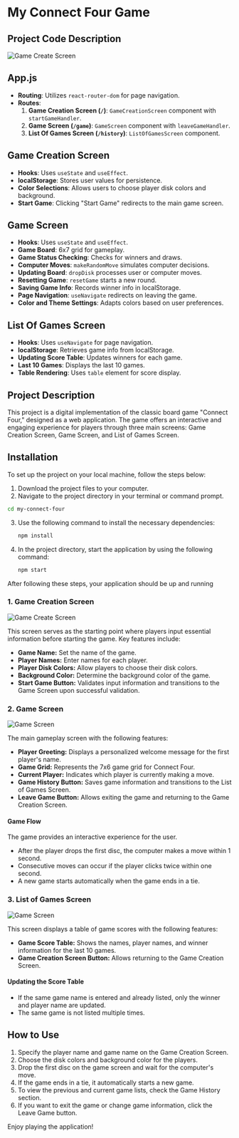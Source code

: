 # My Connect Four Game

## Project Code Description
![Game Create Screen](./public/images/projeseması.png)

## App.js

- **Routing**: Utilizes `react-router-dom` for page navigation.
- **Routes**:
  1. **Game Creation Screen (`/`)**: `GameCreationScreen` component with `startGameHandler`.
  2. **Game Screen (`/game`)**: `GameScreen` component with `leaveGameHandler`.
  3. **List Of Games Screen (`/history`)**: `ListOfGamesScreen` component.

## Game Creation Screen

- **Hooks**: Uses `useState` and `useEffect`.
- **localStorage**: Stores user values for persistence.
- **Color Selections**: Allows users to choose player disk colors and background.
- **Start Game**: Clicking "Start Game" redirects to the main game screen.

## Game Screen

- **Hooks**: Uses `useState` and `useEffect`.
- **Game Board**: 6x7 grid for gameplay.
- **Game Status Checking**: Checks for winners and draws.
- **Computer Moves**: `makeRandomMove` simulates computer decisions.
- **Updating Board**: `dropDisk` processes user or computer moves.
- **Resetting Game**: `resetGame` starts a new round.
- **Saving Game Info**: Records winner info in localStorage.
- **Page Navigation**: `useNavigate` redirects on leaving the game.
- **Color and Theme Settings**: Adapts colors based on user preferences.

## List Of Games Screen

- **Hooks**: Uses `useNavigate` for page navigation.
- **localStorage**: Retrieves game info from localStorage.
- **Updating Score Table**: Updates winners for each game.
- **Last 10 Games**: Displays the last 10 games.
- **Table Rendering**: Uses `table` element for score display.

## Project Description

This project is a digital implementation of the classic board game "Connect Four," designed as a web application. The game offers an interactive and engaging experience for players through three main screens: Game Creation Screen, Game Screen, and List of Games Screen.




## Installation

To set up the project on your local machine, follow the steps below:

1. Download the project files to your computer.
2. Navigate to the project directory in your terminal or command prompt.

  ```bash
  cd my-connect-four
  ```

3. Use the following command to install the necessary dependencies:

    ```bash
    npm install
    ```

4. In the project directory, start the application by using the following command:

    ```bash
    npm start
    ```

After following these steps, your application should be up and running


### 1. Game Creation Screen
![Game Create Screen](./public/images/GameCreateScreen.png)

This screen serves as the starting point where players input essential information before starting the game. Key features include:

- **Game Name:** Set the name of the game.
- **Player Names:** Enter names for each player.
- **Player Disk Colors:** Allow players to choose their disk colors.
- **Background Color:** Determine the background color of the game.
- **Start Game Button:** Validates input information and transitions to the Game Screen upon successful validation.

### 2. Game Screen
![Game Screen](./public/images/GameScreen.png)

The main gameplay screen with the following features:

- **Player Greeting:** Displays a personalized welcome message for the first player's name.
- **Game Grid:** Represents the 7x6 game grid for Connect Four.
- **Current Player:** Indicates which player is currently making a move.
- **Game History Button:** Saves game information and transitions to the List of Games Screen.
- **Leave Game Button:** Allows exiting the game and returning to the Game Creation Screen.

#### Game Flow

The game provides an interactive experience for the user.

- After the player drops the first disc, the computer makes a move within 1 second.
- Consecutive moves can occur if the player clicks twice within one second.
- A new game starts automatically when the game ends in a tie.

### 3. List of Games Screen
![Game Screen](./public/images/GameListScreen.png)

This screen displays a table of game scores with the following features:

- **Game Score Table:** Shows the names, player names, and winner information for the last 10 games.
- **Game Creation Screen Button:** Allows returning to the Game Creation Screen.

#### Updating the Score Table

- If the same game name is entered and already listed, only the winner and player name are updated.
- The same game is not listed multiple times.

## How to Use

1. Specify the player name and game name on the Game Creation Screen.
2. Choose the disk colors and background color for the players.
3. Drop the first disc on the game screen and wait for the computer's move.
4. If the game ends in a tie, it automatically starts a new game.
5. To view the previous and current game lists, check the Game History section.
6. If you want to exit the game or change game information, click the Leave Game button.

Enjoy playing the application!

